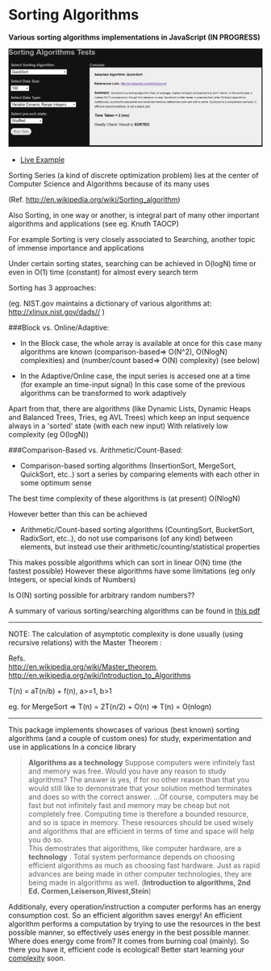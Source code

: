 Sorting Algorithms
===================

__Various sorting algorithms implementations in JavaScript  (IN PROGRESS)__

[![screenshot](/test/screenshot.png)](http://foo123.github.io/examples/sorting-algorithms/)


* [Live Example](http://foo123.github.io/examples/sorting-algorithms/)


Sorting Series (a kind of discrete optimization problem)
lies at the center of Computer Science and Algorithms
because of its many uses

(Ref. http://en.wikipedia.org/wiki/Sorting_algorithm)

Also Sorting, in one way or another, is integral part
of many other important algorithms and applications (see eg. Knuth TAOCP)

For example Sorting is very closely associated to Searching, 
another topic of immense importance and applications

Under certain sorting states, searching can be achieved in O(logN) time
or even in O(1) time (constant) for almost every search term

Sorting has 3 approaches:

(eg. NIST.gov maintains a dictionary of various algorithms at:  http://xlinux.nist.gov/dads// )

###Block vs. Online/Adaptive:

* In the Block case, the whole array is available at once
for this case many algorithms are known
(comparison-based=> O(N^2), O(NlogN) complexities)
and
(number/count based=> O(N) complexity) (see below)

* In the Adaptive/Online case, the input series is
accesed one at a time (for example an time-input signal)
In this case some of the previous algorithms can be transformed to work adaptively

Apart from that, there are algorithms 
(like Dynamic Lists, Dynamic Heaps and Balanced Trees, Tries, eg AVL Trees)
which keep an input sequence always in a 'sorted' state (with each new input)
With relatively low complexity (eg O(logN))

###Comparison-Based vs. Arithmetic/Count-Based:

* Comparison-based sorting algorithms (InsertionSort, MergeSort, QuickSort, etc..) sort
a series by comparing elements with each other in some optimum sense

The best time complexity of these algorithms is (at present) O(NlogN)

However better than this can be achieved

* Arithmetic/Count-based sorting algorithms (CountingSort, BucketSort, RadixSort, etc..), 
do not use comparisons (of any kind) between elements, 
but instead use their arithmetic/counting/statistical properties

This makes possible algorithms which can sort in linear O(N) time (the fastest possible)
However these algorithms have some limitations (eg only Integers, or special kinds of Numbers)

Is O(N) sorting possible for arbitrary random numbers??


A summary of various sorting/searching algorithms can be found in [this pdf](http://epaperpress.com/sortsearch/download/sortsearch.pdf)

------------------------------------------------------

NOTE: The calculation of asymptotic complexity is done usually (using recursive relations)
with the Master Theorem :

Refs.   
        http://en.wikipedia.org/wiki/Master_theorem, 
        http://en.wikipedia.org/wiki/Introduction_to_Algorithms
        

T(n) = aT(n/b) + f(n),  a>=1, b>1

eg. for MergeSort => T(n) = 2T(n/2) + O(n) =>  T(n) = O(nlogn)


---------------------------------------------------------

This package implements showcases of various (best known) sorting algorithms 
(and a couple of custom ones)
for study, experimentation and use in applications
In a concice library


> __Algorithms as a technology__   Suppose computers were infinitely fast and memory was free. Would you have any reason to study algorithms? The answer is yes, if for no other reason than that you would  still like to demonstrate that your solution method terminates and does so with the correct answer. 
 ...Of course, computers may be fast but not infinitely fast and memory may be cheap but not completely free. Computing time is therefore a  bounded resource, and so is space in memory. These resources should be used wisely and algorithms that are efficient in terms of time and space will help you do so.  
 This demostrates that algorithms, like computer hardware, are a __technology__ . Total system performance depends on choosing efficient algorithms as much as choosing fast hardware. Just as rapid advances are being made in other computer technologies, they are being made in algorithms as well. (__Introduction to algorithms, 2nd Ed. Cormen,Leiserson,Rivest,Stein__)
 
 
 
 Additionaly, every operation/instruction a computer performs has an energy consumption cost. So an efficient algorithm saves energy! 
 An efficient algorithm performs a computation by trying to use the resources in the best possible manner, so effectively uses energy in the best possible manner. 
 Where does energy come from? It comes from burning coal (mainly). 
 So there you have it, efficient code is ecological! 
 Better start learning your [complexity]( http://en.wikipedia.org/wiki/Computational_complexity_theory) soon.

